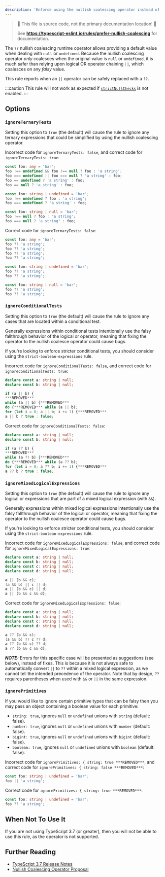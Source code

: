```yaml
---
description: 'Enforce using the nullish coalescing operator instead of logical chaining.'
---
```


> 🛑 This file is source code, not the primary documentation location! 🛑
>
> See **https://typescript-eslint.io/rules/prefer-nullish-coalescing** for documentation.

The `??` nullish coalescing runtime operator allows providing a default value when dealing with `null` or `undefined`.
Because the nullish coalescing operator _only_ coalesces when the original value is `null` or `undefined`, it is much safer than relying upon logical OR operator chaining `||`, which coalesces on any _falsy_ value.

This rule reports when an `||` operator can be safely replaced with a `??`.

:::caution
This rule will not work as expected if [`strictNullChecks`](https://www.typescriptlang.org/tsconfig#strictNullChecks) is not enabled.
:::

## Options

### `ignoreTernaryTests`

Setting this option to `true` (the default) will cause the rule to ignore any ternary expressions that could be simplified by using the nullish coalescing operator.

Incorrect code for `ignoreTernaryTests: false`, and correct code for `ignoreTernaryTests: true`:

```ts
const foo: any = 'bar';
foo !== undefined && foo !== null ? foo : 'a string';
foo === undefined || foo === null ? 'a string' : foo;
foo == undefined ? 'a string' : foo;
foo == null ? 'a string' : foo;

const foo: string | undefined = 'bar';
foo !== undefined ? foo : 'a string';
foo === undefined ? 'a string' : foo;

const foo: string | null = 'bar';
foo !== null ? foo : 'a string';
foo === null ? 'a string' : foo;
```

Correct code for `ignoreTernaryTests: false`:

```ts
const foo: any = 'bar';
foo ?? 'a string';
foo ?? 'a string';
foo ?? 'a string';
foo ?? 'a string';

const foo: string | undefined = 'bar';
foo ?? 'a string';
foo ?? 'a string';

const foo: string | null = 'bar';
foo ?? 'a string';
foo ?? 'a string';
```

### `ignoreConditionalTests`

Setting this option to `true` (the default) will cause the rule to ignore any cases that are located within a conditional test.

Generally expressions within conditional tests intentionally use the falsy fallthrough behavior of the logical or operator, meaning that fixing the operator to the nullish coalesce operator could cause bugs.

If you're looking to enforce stricter conditional tests, you should consider using the `strict-boolean-expressions` rule.

Incorrect code for `ignoreConditionalTests: false`, and correct code for `ignoreConditionalTests: true`:

```ts
declare const a: string | null;
declare const b: string | null;

if (a || b) {
***REMOVED***
while (a || b) {***REMOVED***
do {***REMOVED*** while (a || b);
for (let i = 0; a || b; i += 1) {***REMOVED***
a || b ? true : false;
```

Correct code for `ignoreConditionalTests: false`:

```ts
declare const a: string | null;
declare const b: string | null;

if (a ?? b) {
***REMOVED***
while (a ?? b) {***REMOVED***
do {***REMOVED*** while (a ?? b);
for (let i = 0; a ?? b; i += 1) {***REMOVED***
a ?? b ? true : false;
```

### `ignoreMixedLogicalExpressions`

Setting this option to `true` (the default) will cause the rule to ignore any logical or expressions that are part of a mixed logical expression (with `&&`).

Generally expressions within mixed logical expressions intentionally use the falsy fallthrough behavior of the logical or operator, meaning that fixing the operator to the nullish coalesce operator could cause bugs.

If you're looking to enforce stricter conditional tests, you should consider using the `strict-boolean-expressions` rule.

Incorrect code for `ignoreMixedLogicalExpressions: false`, and correct code for `ignoreMixedLogicalExpressions: true`:

```ts
declare const a: string | null;
declare const b: string | null;
declare const c: string | null;
declare const d: string | null;

a || (b && c);
(a && b) || c || d;
a || (b && c) || d;
a || (b && c && d);
```

Correct code for `ignoreMixedLogicalExpressions: false`:

```ts
declare const a: string | null;
declare const b: string | null;
declare const c: string | null;
declare const d: string | null;

a ?? (b && c);
(a && b) ?? c ?? d;
a ?? (b && c) ?? d;
a ?? (b && c && d);
```

**_NOTE:_** Errors for this specific case will be presented as suggestions (see below), instead of fixes. This is because it is not always safe to automatically convert `||` to `??` within a mixed logical expression, as we cannot tell the intended precedence of the operator. Note that by design, `??` requires parentheses when used with `&&` or `||` in the same expression.

### `ignorePrimitives`

If you would like to ignore certain primitive types that can be falsy then you may pass an object containing a boolean value for each primitive:

- `string: true`, ignores `null` or `undefined` unions with `string` (default: false).
- `number: true`, ignores `null` or `undefined` unions with `number` (default: false).
- `bigint: true`, ignores `null` or `undefined` unions with `bigint` (default: false).
- `boolean: true`, ignores `null` or `undefined` unions with `boolean` (default: false).

Incorrect code for `ignorePrimitives: { string: true ***REMOVED***`, and correct code for `ignorePrimitives: { string: false ***REMOVED***`:

```ts
const foo: string | undefined = 'bar';
foo || 'a string';
```

Correct code for `ignorePrimitives: { string: true ***REMOVED***`:

```ts
const foo: string | undefined = 'bar';
foo ?? 'a string';
```

## When Not To Use It

If you are not using TypeScript 3.7 (or greater), then you will not be able to use this rule, as the operator is not supported.

## Further Reading

- [TypeScript 3.7 Release Notes](https://www.typescriptlang.org/docs/handbook/release-notes/typescript-3-7.html)
- [Nullish Coalescing Operator Proposal](https://github.com/tc39/proposal-nullish-coalescing/)
